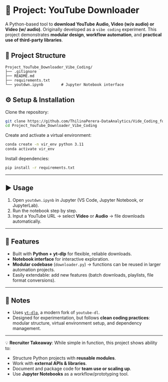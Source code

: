 # 🎥 Project: YouTube Downloader

A Python-based tool to **download YouTube Audio, Video (w/o audio) or Video (w/ audio)**. Originally developed as a `vibe coding` experiment. This project demonstrates **modular design**, **workflow automation**, and **practical use of third-party libraries**.

## 📂 Project Structure

```
Project_YouTube_Downloader_Vibe_Coding/
├── .gitignore
├── README.md
├── requirements.txt
└── youtdwn.ipynb        # Jupyter Notebook interface
```

## ⚙️ Setup & Installation

Clone the repository:

```bash
git clone https://github.com/ThilinaPerera-DataAnalytics/Vide_Coding_for_fun_YouTube_Downloader.git
cd Project_YouTube_Downloader_Vibe_Coding
```

Create and activate a virtual environment:

```bash
conda create -n vir_env python 3.11
conda activate vir_env
```

Install dependencies:

```bash
pip install -r requirements.txt
```

---

## ▶️ Usage

1. Open `youtdwn.ipynb` in Jupyter (VS Code, Jupyter Notebook, or JupyterLab).
2. Run the notebook step by step.
3. Input a YouTube URL → select **Video** or **Audio** → file downloads automatically.

---

## 🚀 Features

* Built with **Python + yt-dlp** for flexible, reliable downloads.
* **Notebook interface** for interactive exploration.
* **Modular codebase** (`downloader.py`) → functions can be reused in larger automation projects.
* Easily extendable: add new features (batch downloads, playlists, file format conversions).

---

## 📝 Notes

* Uses [`yt-dlp`](https://github.com/yt-dlp/yt-dlp), a modern fork of `youtube-dl`.
* Designed for experimentation, but follows **clean coding practices**: modular structure, virtual environment setup, and dependency management.

---

💡 **Recruiter Takeaway**: While simple in function, this project shows ability to:

* Structure Python projects with **reusable modules**.
* Work with **external APIs & libraries**.
* Document and package code for **team use or scaling up**.
* Use **Jupyter Notebooks** as a workflow/prototyping tool.
